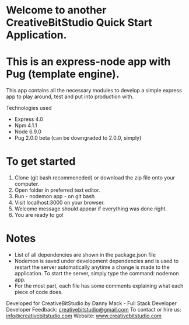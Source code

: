 # Welcome to another CreativeBitStudio Quick Start Application.
# This is an express-node app with Pug (template engine).

This app contains all the necessary modules to develop a simple express app to play around, test and put into production with.   

Technologies used

* Express 4.0
* Npm 4.1.1
* Node 6.9.0
* Pug 2.0.0 beta (can be downgraded to 2.0.0, simply) 

# To get started

1. Clone (git bash recommeneded) or download the zip file onto your computer.
2. Open folder in preferred text editor.
3. Run - nodemon app - on git bash 
4. Visit localhost:3000 on your browser.
5. Welcome message should appear if everything was done right.
6. You are ready to go!

# Notes 

* List of all dependencies are shown in the package.json file 
* Nodemon is saved under development dependencies and is used to restart the server automatically anytime a change is made to the   application. To start the server, simply type the command: nodemon app. 
* For the most part, each file has some comments explaining what each piece of code does. 

Developed for CreativeBitStudio by Danny Mack - Full Stack Developer
Developer Feedback: creativebitstudio@gmail.com
To contact or hire us: info@creativebitstudio.com 
Website: www.creativebitstudio.com
